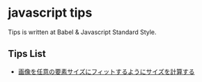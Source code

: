 # javascript tips

Tips is written at Babel & Javascript Standard Style.

## Tips List

- [画像を任意の要素サイズにフィットするようにサイズを計算する](tips/CalcFitting.js)